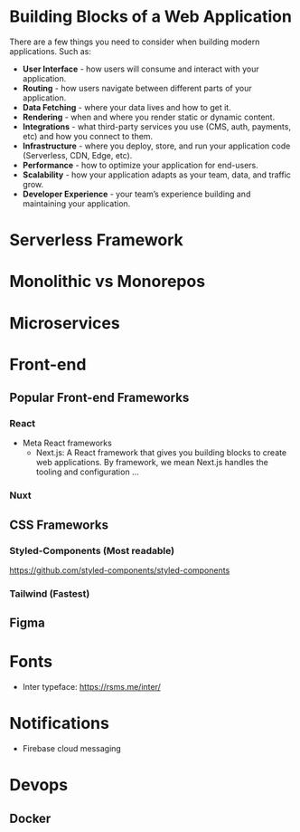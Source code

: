 # Building Blocks of a Web Application

There are a few things you need to consider when building modern applications. Such as:

- **User Interface** - how users will consume and interact with your application.
- **Routing** - how users navigate between different parts of your application.
- **Data Fetching** - where your data lives and how to get it.
- **Rendering** - when and where you render static or dynamic content.
- **Integrations** - what third-party services you use (CMS, auth, payments, etc) and how you connect to them.
- **Infrastructure** - where you deploy, store, and run your application code (Serverless, CDN, Edge, etc).
- **Performance** - how to optimize your application for end-users.
- **Scalability** - how your application adapts as your team, data, and traffic grow.
- **Developer Experience** - your team’s experience building and maintaining your application.


# Serverless Framework

# Monolithic vs Monorepos

# Microservices

# Front-end

## Popular Front-end Frameworks

### React
- Meta React frameworks
	- Next.js: A React framework that gives you building blocks to create web applications. By framework, we mean Next.js handles the tooling and configuration ...


### Nuxt

## CSS Frameworks

### Styled-Components (Most readable)
https://github.com/styled-components/styled-components

### Tailwind (Fastest)

## Figma


# Fonts
 - Inter typeface: https://rsms.me/inter/

# Notifications
- Firebase cloud messaging

# Devops

## Docker


